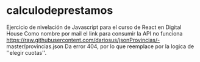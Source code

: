 # calculodeprestamos
Ejercicio de nivelación de Javascript para el curso de React en Digital House
Como nombre por mail el link para consumir la API no funciona
https://raw.githubusercontent.com/dariosus/jsonProvincias/- master/provincias.json
Da error 404, por lo que reemplace por la logica de ''elegir cuotas''.


